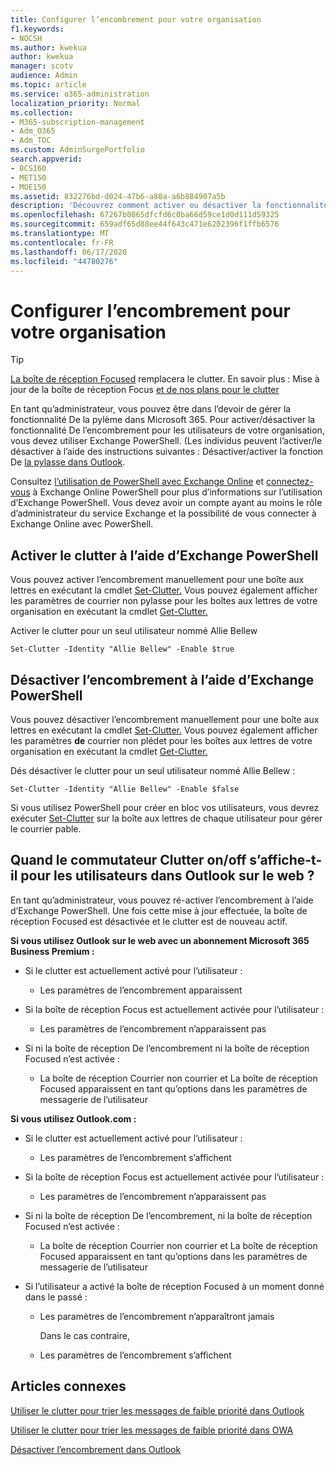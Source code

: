 ```yaml
---
title: Configurer l’encombrement pour votre organisation
f1.keywords:
- NOCSH
ms.author: kwekua
author: kwekua
manager: scotv
audience: Admin
ms.topic: article
ms.service: o365-administration
localization_priority: Normal
ms.collection:
- M365-subscription-management
- Adm_O365
- Adm_TOC
ms.custom: AdminSurgePortfolio
search.appverid:
- BCS160
- MET150
- MOE150
ms.assetid: 832276bd-d024-47b6-a80a-a6b884907a5b
description: 'Découvrez comment activer ou désactiver la fonctionnalité De la fonction Denterr, pour tous les utilisateurs ou des utilisateurs spécifiques de votre organisation, à l’aide d’Exchange PowerShell. '
ms.openlocfilehash: 67267b0865dfcfd6c0ba66d59ce1d0d111d59325
ms.sourcegitcommit: 659adf65d88ee44f643c471e6202396f1ffb6576
ms.translationtype: MT
ms.contentlocale: fr-FR
ms.lasthandoff: 06/17/2020
ms.locfileid: "44780276"
---
```

# <a name="configure-clutter-for-your-organization"></a>Configurer l’encombrement pour votre organisation

> [!TIP]
> [La boîte de réception Focused](../setup/configure-focused-inbox.md) remplacera le clutter. En savoir plus : Mise à jour de la boîte de réception Focus [et de nos plans pour le clutter](https://techcommunity.microsoft.com/t5/Outlook-Blog/Update-on-Focused-Inbox-and-our-plans-for-Clutter/ba-p/136448)
  
En tant qu’administrateur, vous pouvez être dans l’devoir de gérer la fonctionnalité De la pylème dans Microsoft 365. Pour activer/désactiver la fonctionnalité De l’encombrement pour les utilisateurs de votre organisation, vous devez utiliser Exchange PowerShell. (Les individus peuvent l’activer/le désactiver à l’aide des instructions suivantes : Désactiver/activer la fonction De [la pylasse dans Outlook](https://support.microsoft.com/office/a9c72a77-1bc4-40e6-ba6d-103c1d1aba4c).
  
Consultez [l’utilisation de PowerShell avec Exchange Online](https://go.microsoft.com/fwlink/?LinkID=402831) et [connectez-vous](https://go.microsoft.com/fwlink/?LinkID=722415) à Exchange Online PowerShell pour plus d’informations sur l’utilisation d’Exchange PowerShell. Vous devez avoir un compte ayant au moins le rôle d’administrateur du service Exchange et la possibilité de vous connecter à Exchange Online avec PowerShell. 
  
## <a name="turn-clutter-on-using-exchange-powershell"></a>Activer le clutter à l’aide d’Exchange PowerShell

Vous pouvez activer l’encombrement manuellement pour une boîte aux lettres en exécutant la cmdlet [Set-Clutter.](https://go.microsoft.com/fwlink/?LinkID=834446) Vous pouvez également afficher les paramètres de courrier non pylasse pour les boîtes aux lettres de votre organisation en exécutant la cmdlet [Get-Clutter.](https://go.microsoft.com/fwlink/?LinkID=834759) 
  
Activer le clutter pour un seul utilisateur nommé Allie Bellew
    
`Set-Clutter -Identity "Allie Bellew" -Enable $true`


## <a name="turn-clutter-off-using-exchange-powershell"></a>Désactiver l’encombrement à l’aide d’Exchange PowerShell

Vous pouvez désactiver l’encombrement manuellement pour une boîte aux lettres en exécutant la cmdlet [Set-Clutter.](https://go.microsoft.com/fwlink/?LinkID=834446) Vous pouvez également afficher les paramètres **de** courrier non plédet pour les boîtes aux lettres de votre organisation en exécutant la cmdlet [Get-Clutter.](https://go.microsoft.com/fwlink/?LinkID=834759) 
  
Dés désactiver le clutter pour un seul utilisateur nommé Allie Bellew :
    
`Set-Clutter -Identity "Allie Bellew" -Enable $false`

Si vous utilisez PowerShell pour créer en bloc vos utilisateurs, vous devrez exécuter [Set-Clutter](https://go.microsoft.com/fwlink/?LinkID=834446) sur la boîte aux lettres de chaque utilisateur pour gérer le courrier pable. 
  
## <a name="when-does-the-clutter-onoff-switch-appear-to-users-in-outlook-on-the-web"></a>Quand le commutateur Clutter on/off s’affiche-t-il pour les utilisateurs dans Outlook sur le web ?
<a name="bkmk_onoff"> </a>

En tant qu’administrateur, vous pouvez ré-activer l’encombrement à l’aide d’Exchange PowerShell. Une fois cette mise à jour effectuée, la boîte de réception Focused est désactivée et le clutter est de nouveau actif. 
  
 **Si vous utilisez Outlook sur le web avec un abonnement Microsoft 365 Business Premium :**
  
- Si le clutter est actuellement activé pour l’utilisateur : 
    
  - Les paramètres de l’encombrement apparaissent
    
- Si la boîte de réception Focus est actuellement activée pour l’utilisateur : 
    
  - Les paramètres de l’encombrement n’apparaissent pas
    
- Si ni la boîte de réception De l’encombrement ni la boîte de réception Focused n’est activée : 
    
  - La boîte de réception Courrier non courrier et La boîte de réception Focused apparaissent en tant qu’options dans les paramètres de messagerie de l’utilisateur
    
 **Si vous utilisez Outlook.com :**
  
- Si le clutter est actuellement activé pour l’utilisateur : 
    
  - Les paramètres de l’encombrement s’affichent
    
- Si la boîte de réception Focus est actuellement activée pour l’utilisateur : 
    
  - Les paramètres de l’encombrement n’apparaissent pas
    
- Si ni la boîte de réception De l’encombrement, ni la boîte de réception Focused n’est activée : 
    
  - La boîte de réception Courrier non courrier et La boîte de réception Focused apparaissent en tant qu’options dans les paramètres de messagerie de l’utilisateur
    
- Si l’utilisateur a activé la boîte de réception Focused à un moment donné dans le passé :
    
  - Les paramètres de l’encombrement n’apparaîtront jamais
    
    Dans le cas contraire, 
    
  - Les paramètres de l’encombrement s’affichent
    
## <a name="related-articles"></a>Articles connexes
<a name="bkmk_onoff"> </a>

[Utiliser le clutter pour trier les messages de faible priorité dans Outlook](https://support.microsoft.com/office/7b50c5db-7704-4e55-8a1b-dfc7bf1eafa0)
    
[Utiliser le clutter pour trier les messages de faible priorité dans OWA](https://support.microsoft.com/office/fe4d64ca-bf73-48f1-91b4-9a659e008bce)
    
[Désactiver l’encombrement dans Outlook](https://support.microsoft.com/office/a9c72a77-1bc4-40e6-ba6d-103c1d1aba4c)
    

